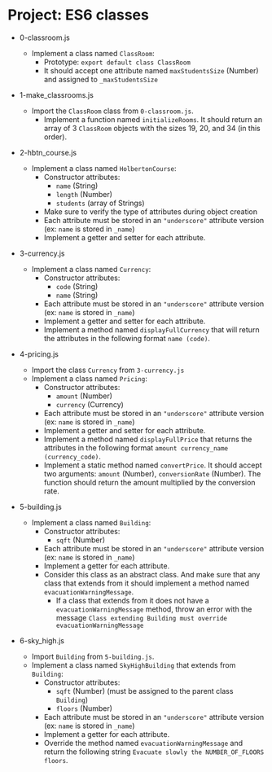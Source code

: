 # Project: ES6 classes

*   0-classroom.js
    - Implement a class named `ClassRoom`:
      - Prototype: `export default class ClassRoom`
      - It should accept one attribute named `maxStudentsSize` (Number) and assigned to `_maxStudentsSize`

*   1-make_classrooms.js
    - Import the `ClassRoom` class from `0-classroom.js`.
      - Implement a function named `initializeRooms`. It should return an array of 3 `ClassRoom` objects with the sizes 19, 20, and 34 (in this order).

*   2-hbtn_course.js
    - Implement a class named `HolbertonCourse`:
      - Constructor attributes:
        - `name` (String)
        - `length` (Number)
        - `students` (array of Strings)
      - Make sure to verify the type of attributes during object creation
      - Each attribute must be stored in an `"underscore"` attribute version (ex: `name` is stored in `_name`)
      - Implement a getter and setter for each attribute.

*   3-currency.js
    - Implement a class named `Currency`:
      - Constructor attributes:
        - `code` (String)
        - `name` (String)
      - Each attribute must be stored in an `"underscore"` attribute version (ex: `name` is stored in `_name`)
      - Implement a getter and setter for each attribute.
      - Implement a method named `displayFullCurrency` that will return the attributes in the following format `name (code)`.

*   4-pricing.js
    - Import the class `Currency` from `3-currency.js`
    - Implement a class named `Pricing`:
      - Constructor attributes:
        - `amount` (Number)
        - `currency` (Currency)
      - Each attribute must be stored in an `"underscore"` attribute version (ex: `name` is stored in `_name`)
      - Implement a getter and setter for each attribute.
      - Implement a method named `displayFullPrice` that returns the attributes in the following format `amount currency_name (currency_code)`.
      - Implement a static method named `convertPrice`. It should accept two arguments: `amount` (Number), `conversionRate` (Number). The function should return the amount multiplied by the conversion rate.

*   5-building.js
    - Implement a class named `Building`:
      - Constructor attributes:
        - `sqft` (Number)
      - Each attribute must be stored in an `"underscore"` attribute version (ex: `name` is stored in `_name`)
      - Implement a getter for each attribute.
      - Consider this class as an abstract class. And make sure that any class that extends from it should implement a method named `evacuationWarningMessage`.
        - If a class that extends from it does not have a `evacuationWarningMessage` method, throw an error with the message `Class extending Building must override evacuationWarningMessage`

*   6-sky_high.js
    - Import `Building` from `5-building.js`.
    - Implement a class named `SkyHighBuilding` that extends from `Building`:
      - Constructor attributes:
        - `sqft` (Number) (must be assigned to the parent class `Building`)
        - `floors` (Number)
      - Each attribute must be stored in an `"underscore"` attribute version (ex: `name` is stored in `_name`)
      - Implement a getter for each attribute.
      - Override the method named `evacuationWarningMessage` and return the following string `Evacuate slowly the NUMBER_OF_FLOORS floors`.
